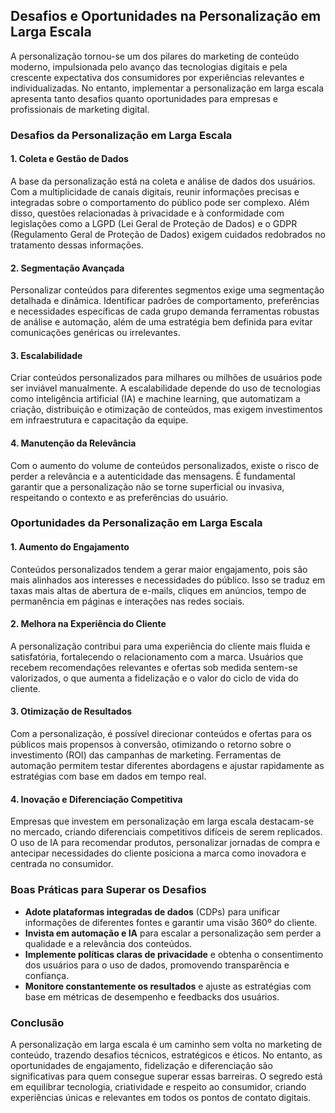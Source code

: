 
## Desafios e Oportunidades na Personalização em Larga Escala

A personalização tornou-se um dos pilares do marketing de conteúdo moderno, impulsionada pelo avanço das tecnologias digitais e pela crescente expectativa dos consumidores por experiências relevantes e individualizadas. No entanto, implementar a personalização em larga escala apresenta tanto desafios quanto oportunidades para empresas e profissionais de marketing digital.

### Desafios da Personalização em Larga Escala

#### 1. **Coleta e Gestão de Dados**
A base da personalização está na coleta e análise de dados dos usuários. Com a multiplicidade de canais digitais, reunir informações precisas e integradas sobre o comportamento do público pode ser complexo. Além disso, questões relacionadas à privacidade e à conformidade com legislações como a LGPD (Lei Geral de Proteção de Dados) e o GDPR (Regulamento Geral de Proteção de Dados) exigem cuidados redobrados no tratamento dessas informações.

#### 2. **Segmentação Avançada**
Personalizar conteúdos para diferentes segmentos exige uma segmentação detalhada e dinâmica. Identificar padrões de comportamento, preferências e necessidades específicas de cada grupo demanda ferramentas robustas de análise e automação, além de uma estratégia bem definida para evitar comunicações genéricas ou irrelevantes.

#### 3. **Escalabilidade**
Criar conteúdos personalizados para milhares ou milhões de usuários pode ser inviável manualmente. A escalabilidade depende do uso de tecnologias como inteligência artificial (IA) e machine learning, que automatizam a criação, distribuição e otimização de conteúdos, mas exigem investimentos em infraestrutura e capacitação da equipe.

#### 4. **Manutenção da Relevância**
Com o aumento do volume de conteúdos personalizados, existe o risco de perder a relevância e a autenticidade das mensagens. É fundamental garantir que a personalização não se torne superficial ou invasiva, respeitando o contexto e as preferências do usuário.

### Oportunidades da Personalização em Larga Escala

#### 1. **Aumento do Engajamento**
Conteúdos personalizados tendem a gerar maior engajamento, pois são mais alinhados aos interesses e necessidades do público. Isso se traduz em taxas mais altas de abertura de e-mails, cliques em anúncios, tempo de permanência em páginas e interações nas redes sociais.

#### 2. **Melhora na Experiência do Cliente**
A personalização contribui para uma experiência do cliente mais fluida e satisfatória, fortalecendo o relacionamento com a marca. Usuários que recebem recomendações relevantes e ofertas sob medida sentem-se valorizados, o que aumenta a fidelização e o valor do ciclo de vida do cliente.

#### 3. **Otimização de Resultados**
Com a personalização, é possível direcionar conteúdos e ofertas para os públicos mais propensos à conversão, otimizando o retorno sobre o investimento (ROI) das campanhas de marketing. Ferramentas de automação permitem testar diferentes abordagens e ajustar rapidamente as estratégias com base em dados em tempo real.

#### 4. **Inovação e Diferenciação Competitiva**
Empresas que investem em personalização em larga escala destacam-se no mercado, criando diferenciais competitivos difíceis de serem replicados. O uso de IA para recomendar produtos, personalizar jornadas de compra e antecipar necessidades do cliente posiciona a marca como inovadora e centrada no consumidor.

### Boas Práticas para Superar os Desafios

- **Adote plataformas integradas de dados** (CDPs) para unificar informações de diferentes fontes e garantir uma visão 360º do cliente.
- **Invista em automação e IA** para escalar a personalização sem perder a qualidade e a relevância dos conteúdos.
- **Implemente políticas claras de privacidade** e obtenha o consentimento dos usuários para o uso de dados, promovendo transparência e confiança.
- **Monitore constantemente os resultados** e ajuste as estratégias com base em métricas de desempenho e feedbacks dos usuários.

### Conclusão

A personalização em larga escala é um caminho sem volta no marketing de conteúdo, trazendo desafios técnicos, estratégicos e éticos. No entanto, as oportunidades de engajamento, fidelização e diferenciação são significativas para quem consegue superar essas barreiras. O segredo está em equilibrar tecnologia, criatividade e respeito ao consumidor, criando experiências únicas e relevantes em todos os pontos de contato digitais.
```
